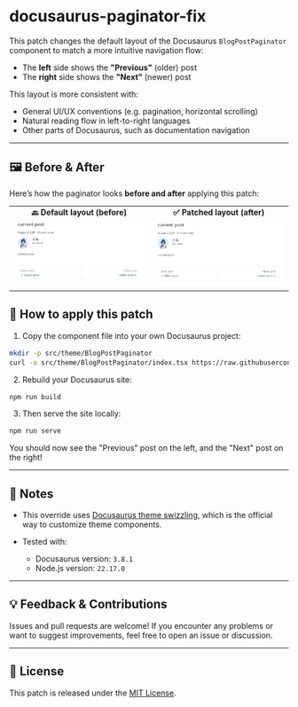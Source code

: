 # docusaurus-paginator-fix

This patch changes the default layout of the Docusaurus `BlogPostPaginator` component to match a more intuitive navigation flow:

- The **left** side shows the **"Previous"** (older) post  
- The **right** side shows the **"Next"** (newer) post

This layout is more consistent with:

- General UI/UX conventions (e.g. pagination, horizontal scrolling)
- Natural reading flow in left-to-right languages
- Other parts of Docusaurus, such as documentation navigation

---

## 🖼️ Before & After

Here’s how the paginator looks **before and after** applying this patch:

<table>
  <tr>
    <td align="center"><strong>🔙 Default layout (before)</strong></td>
    <td align="center"><strong>✅ Patched layout (after)</strong></td>
  </tr>
  <tr>
    <td align="center">
      <img src="https://raw.githubusercontent.com/gumi278/docusaurus-paginator-fix/main/screenshots/before.png" width="400" alt="Default paginator layout (before)">
    </td>
    <td align="center">
      <img src="https://raw.githubusercontent.com/gumi278/docusaurus-paginator-fix/main/screenshots/after.png" width="400" alt="Patched paginator layout (after)">
    </td>
  </tr>
</table>


## 🔧 How to apply this patch

1. Copy the component file into your own Docusaurus project:

```sh
mkdir -p src/theme/BlogPostPaginator
curl -o src/theme/BlogPostPaginator/index.tsx https://raw.githubusercontent.com/gumi278/docusaurus-paginator-fix/main/src/theme/BlogPostPaginator/index.tsx
```


2. Rebuild your Docusaurus site:

```sh
npm run build
```

3. Then serve the site locally:

```sh
npm run serve
```

You should now see the "Previous" post on the left, and the "Next" post on the right!

---

## 📎 Notes

* This override uses [Docusaurus theme swizzling](https://docusaurus.io/docs/using-themes#theme-swizzling), which is the official way to customize theme components.
* Tested with:

  * Docusaurus version: `3.8.1`
  * Node.js version: `22.17.0`

---

## 💡 Feedback & Contributions

Issues and pull requests are welcome!
If you encounter any problems or want to suggest improvements, feel free to open an issue or discussion.

---

## 📄 License

This patch is released under the [MIT License](LICENSE).

```
